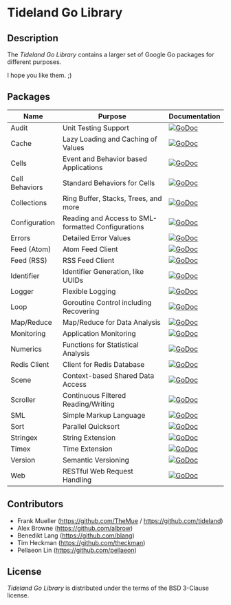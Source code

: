 # Tideland Go Library

## Description

The *Tideland Go Library* contains a larger set of Google Go packages
for different purposes. 

I hope you like them. ;)

## Packages

| Name           | Purpose                                            | Documentation                                                                                                                                   |
|----------------|----------------------------------------------------|-------------------------------------------------------------------------------------------------------------------------------------------------|
| Audit          | Unit Testing Support                               | [![GoDoc](https://godoc.org/github.com/tideland/golib/audit?status.svg)](https://godoc.org/github.com/tideland/golib/audit)                     |
| Cache          | Lazy Loading and Caching of Values                 | [![GoDoc](https://godoc.org/github.com/tideland/golib/cache?status.svg)](https://godoc.org/github.com/tideland/golib/cache)                     |
| Cells          | Event and Behavior based Applications              | [![GoDoc](https://godoc.org/github.com/tideland/golib/cells?status.svg)](https://godoc.org/github.com/tideland/golib/cells)                     |
| Cell Behaviors | Standard Behaviors for Cells                       | [![GoDoc](https://godoc.org/github.com/tideland/golib/cells/behaviors?status.svg)](https://godoc.org/github.com/tideland/golib/cells/behaviors) |
| Collections    | Ring Buffer, Stacks, Trees, and more               | [![GoDoc](https://godoc.org/github.com/tideland/golib/collections?status.svg)](https://godoc.org/github.com/tideland/golib/collections)         |
| Configuration  | Reading and Access to SML-formatted Configurations | [![GoDoc](https://godoc.org/github.com/tideland/golib/configuration?status.svg)](https://godoc.org/github.com/tideland/golib/configuration)     |
| Errors         | Detailed Error Values                              | [![GoDoc](https://godoc.org/github.com/tideland/golib/errors?status.svg)](https://godoc.org/github.com/tideland/golib/errors)                   |
| Feed (Atom)    | Atom Feed Client                                   | [![GoDoc](https://godoc.org/github.com/tideland/golib/feed/atom?status.svg)](https://godoc.org/github.com/tideland/golib/feed/atom)             |
| Feed (RSS)     | RSS Feed Client                                    | [![GoDoc](https://godoc.org/github.com/tideland/golib/feed/rss?status.svg)](https://godoc.org/github.com/tideland/golib/feed/rss)               |
| Identifier     | Identifier Generation, like UUIDs                  | [![GoDoc](https://godoc.org/github.com/tideland/golib/identifier?status.svg)](https://godoc.org/github.com/tideland/golib/identifier)           |
| Logger         | Flexible Logging                                   | [![GoDoc](https://godoc.org/github.com/tideland/golib/logger?status.svg)](https://godoc.org/github.com/tideland/golib/logger)                   |
| Loop           | Goroutine Control including Recovering             | [![GoDoc](https://godoc.org/github.com/tideland/golib/loop?status.svg)](https://godoc.org/github.com/tideland/golib/loop)                       |
| Map/Reduce     | Map/Reduce for Data Analysis                       | [![GoDoc](https://godoc.org/github.com/tideland/golib/mapreduce?status.svg)](https://godoc.org/github.com/tideland/golib/mapreduce)             |
| Monitoring     | Application Monitoring                             | [![GoDoc](https://godoc.org/github.com/tideland/golib/monitoring?status.svg)](https://godoc.org/github.com/tideland/golib/monitoring)           |
| Numerics       | Functions for Statistical Analysis                 | [![GoDoc](https://godoc.org/github.com/tideland/golib/numerics?status.svg)](https://godoc.org/github.com/tideland/golib/numerics)               |
| Redis Client   | Client for Redis Database                          | [![GoDoc](https://godoc.org/github.com/tideland/golib/redis?status.svg)](https://godoc.org/github.com/tideland/golib/redis)                     |
| Scene          | Context-based Shared Data Access                   | [![GoDoc](https://godoc.org/github.com/tideland/golib/scene?status.svg)](https://godoc.org/github.com/tideland/golib/scene)                     |
| Scroller       | Continuous Filtered Reading/Writing                | [![GoDoc](https://godoc.org/github.com/tideland/golib/scroller?status.svg)](https://godoc.org/github.com/tideland/golib/scroller)               |
| SML            | Simple Markup Language                             | [![GoDoc](https://godoc.org/github.com/tideland/golib/sml?status.svg)](https://godoc.org/github.com/tideland/golib/sml)                         |
| Sort           | Parallel Quicksort                                 | [![GoDoc](https://godoc.org/github.com/tideland/golib/sort?status.svg)](https://godoc.org/github.com/tideland/golib/sort)                       |
| Stringex       | String Extension                                   | [![GoDoc](https://godoc.org/github.com/tideland/golib/stringex?status.svg)](https://godoc.org/github.com/tideland/golib/stringex)               |
| Timex          | Time Extension                                     | [![GoDoc](https://godoc.org/github.com/tideland/golib/timex?status.svg)](https://godoc.org/github.com/tideland/golib/timex)                     |
| Version        | Semantic Versioning                                | [![GoDoc](https://godoc.org/github.com/tideland/golib/version?status.svg)](https://godoc.org/github.com/tideland/golib/version)                 |
| Web            | RESTful Web Request Handling                       | [![GoDoc](https://godoc.org/github.com/tideland/golib/web?status.svg)](https://godoc.org/github.com/tideland/golib/web)                         |

## Contributors

- Frank Mueller (https://github.com/TheMue / https://github.com/tideland)
- Alex Browne (https://github.com/albrow)
- Benedikt Lang (https://github.com/blang)
- Tim Heckman (https://github.com/theckman)
- Pellaeon Lin (https://github.com/pellaeon)

## License

*Tideland Go Library* is distributed under the terms of the BSD 3-Clause license.

